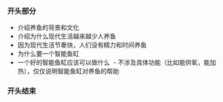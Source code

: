 ### 开头部分
- 介绍养鱼的背景和文化
- 介绍为什么现代生活越来越少人养鱼
- 因为现代生活节奏快，人们没有精力和时间养鱼
- 为什么要一个智能鱼缸
- 一个好的智能鱼缸应该可以做什么
  - 不涉及具体功能（比如能供氧，能加热），仅仅说明智能鱼缸对养鱼的帮助
### 开头结束
